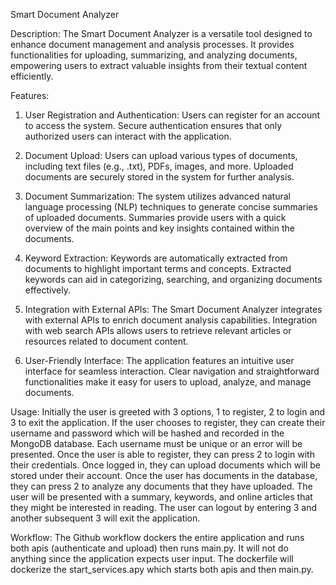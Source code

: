 Smart Document Analyzer

Description:
The Smart Document Analyzer is a versatile tool designed to enhance document management and analysis processes. It provides functionalities for uploading, summarizing, and analyzing documents, empowering users to extract valuable insights from their textual content efficiently.

Features:

1. User Registration and Authentication:
Users can register for an account to access the system.
Secure authentication ensures that only authorized users can interact with the application.

2. Document Upload:
Users can upload various types of documents, including text files (e.g., .txt), PDFs, images, and more.
Uploaded documents are securely stored in the system for further analysis.

3. Document Summarization:
The system utilizes advanced natural language processing (NLP) techniques to generate concise summaries of uploaded documents.
Summaries provide users with a quick overview of the main points and key insights contained within the documents.

4. Keyword Extraction:
Keywords are automatically extracted from documents to highlight important terms and concepts.
Extracted keywords can aid in categorizing, searching, and organizing documents effectively.

5. Integration with External APIs:
The Smart Document Analyzer integrates with external APIs to enrich document analysis capabilities.
Integration with web search APIs allows users to retrieve relevant articles or resources related to document content.

6. User-Friendly Interface:
The application features an intuitive user interface for seamless interaction.
Clear navigation and straightforward functionalities make it easy for users to upload, analyze, and manage documents.

Usage:
Initially the user is greeted with 3 options, 1 to register, 2 to login and 3 to exit the application. If the user chooses to register, they can create their username and password which will be hashed and recorded in the MongoDB database. Each username must be unique or an error will be presented. Once the user is able to register, they can press 2 to login with their credentials. Once logged in, they can upload documents which will be stored under their account. Once the user has documents in the database, they can press 2 to analyze any documents that they have uploaded. The user will be presented with a summary, keywords, and online articles that they might be interested in reading. The user can logout by entering 3 and another subsequent 3 will exit the application.

Workflow:
The Github workflow dockers the entire application and runs both apis (authenticate and upload) then runs main.py. It will not do anything since the application expects user input. The dockerfile will dockerize the start_services.apy which starts both apis and then main.py.
